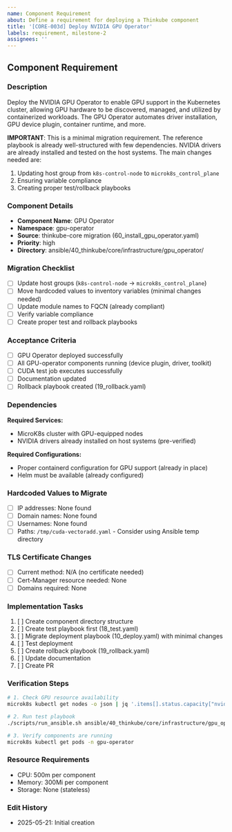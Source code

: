 ```yaml
---
name: Component Requirement
about: Define a requirement for deploying a Thinkube component
title: '[CORE-003d] Deploy NVIDIA GPU Operator'
labels: requirement, milestone-2
assignees: ''
---
```


## Component Requirement

### Description
Deploy the NVIDIA GPU Operator to enable GPU support in the Kubernetes cluster, allowing GPU hardware to be discovered, managed, and utilized by containerized workloads. The GPU Operator automates driver installation, GPU device plugin, container runtime, and more.

**IMPORTANT**: This is a minimal migration requirement. The reference playbook is already well-structured with few dependencies. NVIDIA drivers are already installed and tested on the host systems. The main changes needed are:
1. Updating host group from `k8s-control-node` to `microk8s_control_plane` 
2. Ensuring variable compliance
3. Creating proper test/rollback playbooks

### Component Details
- **Component Name**: GPU Operator
- **Namespace**: gpu-operator
- **Source**: thinkube-core migration (60_install_gpu_operator.yaml)
- **Priority**: high
- **Directory**: ansible/40_thinkube/core/infrastructure/gpu_operator/

### Migration Checklist
- [ ] Update host groups (`k8s-control-node` → `microk8s_control_plane`)
- [ ] Move hardcoded values to inventory variables (minimal changes needed)
- [ ] Update module names to FQCN (already compliant)
- [ ] Verify variable compliance
- [ ] Create proper test and rollback playbooks

### Acceptance Criteria
- [ ] GPU Operator deployed successfully
- [ ] All GPU-operator components running (device plugin, driver, toolkit)
- [ ] CUDA test job executes successfully
- [ ] Documentation updated
- [ ] Rollback playbook created (19_rollback.yaml)

### Dependencies
**Required Services:**
- MicroK8s cluster with GPU-equipped nodes
- NVIDIA drivers already installed on host systems (pre-verified)

**Required Configurations:**
- Proper containerd configuration for GPU support (already in place)
- Helm must be available (already configured)

### Hardcoded Values to Migrate
- [ ] IP addresses: None found
- [ ] Domain names: None found
- [ ] Usernames: None found
- [ ] Paths: `/tmp/cuda-vectoradd.yaml` - Consider using Ansible temp directory

### TLS Certificate Changes
- [ ] Current method: N/A (no certificate needed)
- [ ] Cert-Manager resource needed: None
- [ ] Domains required: None

### Implementation Tasks
1. [ ] Create component directory structure
2. [ ] Create test playbook first (18_test.yaml)
3. [ ] Migrate deployment playbook (10_deploy.yaml) with minimal changes
4. [ ] Test deployment
5. [ ] Create rollback playbook (19_rollback.yaml)
6. [ ] Update documentation
7. [ ] Create PR

### Verification Steps
```bash
# 1. Check GPU resource availability
microk8s kubectl get nodes -o json | jq '.items[].status.capacity["nvidia.com/gpu"]'

# 2. Run test playbook
./scripts/run_ansible.sh ansible/40_thinkube/core/infrastructure/gpu_operator/18_test.yaml

# 3. Verify components are running
microk8s kubectl get pods -n gpu-operator
```

### Resource Requirements
- CPU: 500m per component
- Memory: 300Mi per component
- Storage: None (stateless)

### Edit History
- 2025-05-21: Initial creation
